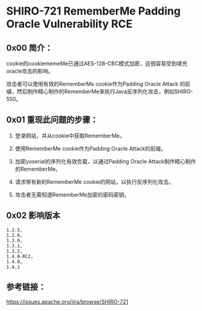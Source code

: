 # SHIRO-721 RememberMe Padding Oracle Vulnerability RCE

## 0x00 简介：

cookie的cookiememeMe已通过AES-128-CBC模式加密，这很容易受到填充oracle攻击的影响。

攻击者可以使用有效的RememberMe cookie作为Padding Oracle Attack 的前缀，然后制作精心制作的RememberMe来执行Java反序列化攻击，例如SHIRO-550。

## 0x01 重现此问题的步骤：

1. 登录网站，并从cookie中获取RememberMe。

2. 使用RememberMe cookie作为Padding Oracle Attack的前缀。

3. 加密yoserial的序列化有效负载，以通过Padding Oracle Attack制作精心制作的RememberMe。

4. 请求带有新的RememberMe cookie的网站，以执行反序列化攻击。

5. 攻击者无需知道RememberMe加密的密码密钥。

## 0x02 影响版本

```
1.2.5, 
1.2.6, 
1.3.0, 
1.3.1, 
1.3.2, 
1.4.0-RC2, 
1.4.0, 
1.4.1
```

## 参考链接：

https://issues.apache.org/jira/browse/SHIRO-721
